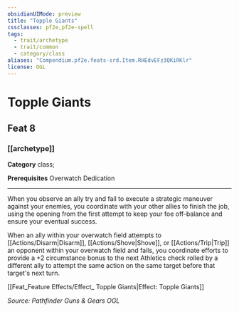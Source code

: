 ```yaml
---
obsidianUIMode: preview
title: "Topple Giants"
cssclasses: pf2e,pf2e-spell
tags:
  - trait/archetype
  - trait/common
  - category/class
aliases: "Compendium.pf2e.feats-srd.Item.RHEdvEFz3QKiRKlr"
license: OGL
---
```

# Topple Giants
## Feat 8
### [[archetype]]

**Category** class; 



**Prerequisites** Overwatch Dedication
* * *
When you observe an ally try and fail to execute a strategic maneuver against your enemies, you coordinate with your other allies to finish the job, using the opening from the first attempt to keep your foe off-balance and ensure your eventual success.

When an ally within your overwatch field attempts to [[Actions/Disarm|Disarm]], [[Actions/Shove|Shove]], or [[Actions/Trip|Trip]] an opponent within your overwatch field and fails, you coordinate efforts to provide a +2 circumstance bonus to the next Athletics check rolled by a different ally to attempt the same action on the same target before that target's next turn.

[[Feat_Feature Effects/Effect_ Topple Giants|Effect: Topple Giants]]

*Source: Pathfinder Guns & Gears*
*OGL*
